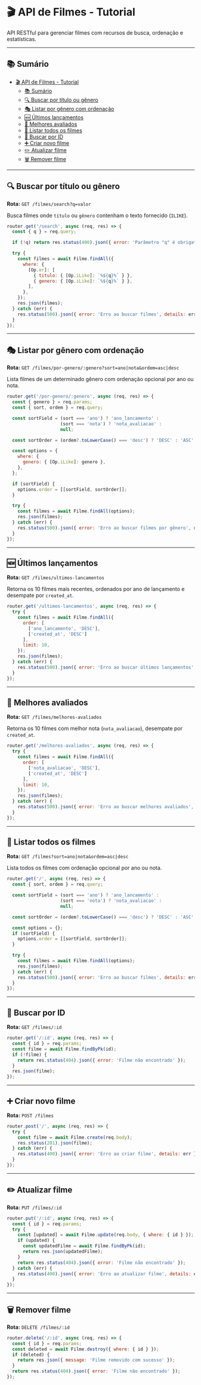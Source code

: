 # 🎬 API de Filmes - Tutorial

API RESTful para gerenciar filmes com recursos de busca, ordenação e estatísticas.

---

## 📚 Sumário

- [🎬 API de Filmes - Tutorial](#-api-de-filmes---tutorial)
  - [📚 Sumário](#-sumário)
  - [🔍 Buscar por título ou gênero](#-buscar-por-título-ou-gênero)
  - [🎭 Listar por gênero com ordenação](#-listar-por-gênero-com-ordenação)
  - [🆕 Últimos lançamentos](#-últimos-lançamentos)
  - [🌟 Melhores avaliados](#-melhores-avaliados)
  - [📃 Listar todos os filmes](#-listar-todos-os-filmes)
  - [🔎 Buscar por ID](#-buscar-por-id)
  - [➕ Criar novo filme](#-criar-novo-filme)
  - [✏️ Atualizar filme](#️-atualizar-filme)
  - [🗑️ Remover filme](#️-remover-filme)

---

## 🔍 Buscar por título ou gênero

**Rota:** `GET /filmes/search?q=valor`

Busca filmes onde `título` ou `gênero` contenham o texto fornecido (`ILIKE`).

```js
router.get('/search', async (req, res) => {
  const { q } = req.query;

  if (!q) return res.status(400).json({ error: 'Parâmetro "q" é obrigatório' });

  try {
    const filmes = await Filme.findAll({
      where: {
        [Op.or]: [
          { titulo: { [Op.iLike]: `%${q}%` } },
          { genero: { [Op.iLike]: `%${q}%` } },
        ],
      },
    });
    res.json(filmes);
  } catch (err) {
    res.status(500).json({ error: 'Erro ao buscar filmes', details: err.message });
  }
});
```

---

## 🎭 Listar por gênero com ordenação

**Rota:** `GET /filmes/por-genero/:genero?sort=ano|nota&ordem=asc|desc`

Lista filmes de um determinado gênero com ordenação opcional por ano ou nota.

```js
router.get('/por-genero/:genero', async (req, res) => {
  const { genero } = req.params;
  const { sort, ordem } = req.query;

  const sortField = (sort === 'ano') ? 'ano_lancamento' :
                    (sort === 'nota') ? 'nota_avaliacao' :
                    null;

  const sortOrder = (ordem?.toLowerCase() === 'desc') ? 'DESC' : 'ASC';

  const options = {
    where: {
      genero: { [Op.iLike]: genero },
    },
  };

  if (sortField) {
    options.order = [[sortField, sortOrder]];
  }

  try {
    const filmes = await Filme.findAll(options);
    res.json(filmes);
  } catch (err) {
    res.status(500).json({ error: 'Erro ao buscar filmes por gênero', details: err.message });
  }
});
```

---

## 🆕 Últimos lançamentos

**Rota:** `GET /filmes/ultimos-lancamentos`

Retorna os 10 filmes mais recentes, ordenados por ano de lançamento e desempate por `created_at`.

```js
router.get('/ultimos-lancamentos', async (req, res) => {
  try {
    const filmes = await Filme.findAll({
      order: [
        ['ano_lancamento', 'DESC'],
        ['created_at', 'DESC']
      ],
      limit: 10,
    });
    res.json(filmes);
  } catch (err) {
    res.status(500).json({ error: 'Erro ao buscar últimos lançamentos', details: err.message });
  }
});
```

---

## 🌟 Melhores avaliados

**Rota:** `GET /filmes/melhores-avaliados`

Retorna os 10 filmes com melhor nota (`nota_avaliacao`), desempate por `created_at`.

```js
router.get('/melhores-avaliados', async (req, res) => {
  try {
    const filmes = await Filme.findAll({
      order: [
        ['nota_avaliacao', 'DESC'],
        ['created_at', 'DESC']
      ],
      limit: 10,
    });
    res.json(filmes);
  } catch (err) {
    res.status(500).json({ error: 'Erro ao buscar melhores avaliados', details: err.message });
  }
});
```

---

## 📃 Listar todos os filmes

**Rota:** `GET /filmes?sort=ano|nota&ordem=asc|desc`

Lista todos os filmes com ordenação opcional por ano ou nota.

```js
router.get('/', async (req, res) => {
  const { sort, ordem } = req.query;

  const sortField = (sort === 'ano') ? 'ano_lancamento' :
                    (sort === 'nota') ? 'nota_avaliacao' :
                    null;

  const sortOrder = (ordem?.toLowerCase() === 'desc') ? 'DESC' : 'ASC';

  const options = {};
  if (sortField) {
    options.order = [[sortField, sortOrder]];
  }

  try {
    const filmes = await Filme.findAll(options);
    res.json(filmes);
  } catch (err) {
    res.status(500).json({ error: 'Erro ao buscar filmes', details: err.message });
  }
});
```

---

## 🔎 Buscar por ID

**Rota:** `GET /filmes/:id`

```js
router.get('/:id', async (req, res) => {
  const { id } = req.params;
  const filme = await Filme.findByPk(id);
  if (!filme) {
    return res.status(404).json({ error: 'Filme não encontrado' });
  }
  res.json(filme);
});
```

---

## ➕ Criar novo filme

**Rota:** `POST /filmes`

```js
router.post('/', async (req, res) => {
  try {
    const filme = await Filme.create(req.body);
    res.status(201).json(filme);
  } catch (err) {
    res.status(400).json({ error: 'Erro ao criar filme', details: err });
  }
});
```

---

## ✏️ Atualizar filme

**Rota:** `PUT /filmes/:id`

```js
router.put('/:id', async (req, res) => {
  const { id } = req.params;
  try {
    const [updated] = await Filme.update(req.body, { where: { id } });
    if (updated) {
      const updatedFilme = await Filme.findByPk(id);
      return res.json(updatedFilme);
    }
    return res.status(404).json({ error: 'Filme não encontrado' });
  } catch (err) {
    res.status(400).json({ error: 'Erro ao atualizar filme', details: err });
  }
});
```

---

## 🗑️ Remover filme

**Rota:** `DELETE /filmes/:id`

```js
router.delete('/:id', async (req, res) => {
  const { id } = req.params;
  const deleted = await Filme.destroy({ where: { id } });
  if (deleted) {
    return res.json({ message: 'Filme removido com sucesso' });
  }
  return res.status(404).json({ error: 'Filme não encontrado' });
});
```
